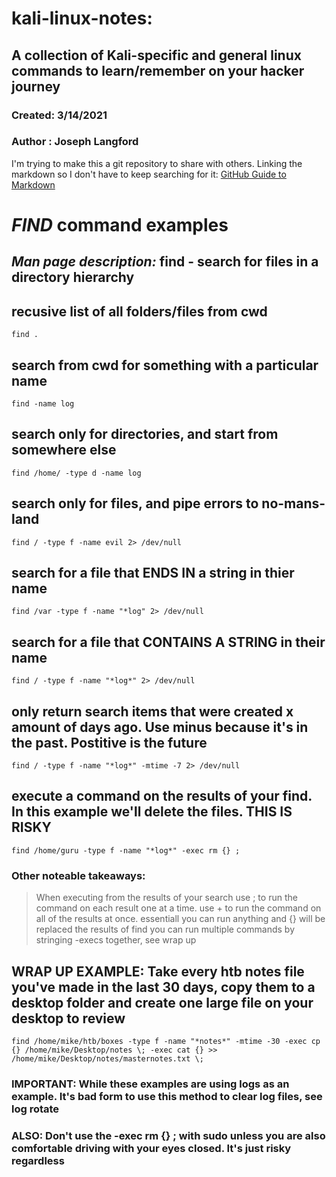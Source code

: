 # kali-linux-notes: 
## A collection of Kali-specific and general linux commands to learn/remember on your hacker journey

### Created: 3/14/2021
### Author : Joseph Langford

I'm trying to make this a git repository to share with others. Linking the markdown so I don't have to keep searching for it:
[GitHub Guide to Markdown](https://guides.github.com/features/mastering-markdown/)

# *FIND* command examples 

## *Man page description:* find - search for files in a directory hierarchy

## recusive list of all folders/files from cwd
	
	find . 

## search from cwd for something with a particular name
	
	find -name log

## search only for directories, and start from somewhere else
	
	find /home/ -type d -name log

## search only for files, and pipe errors to no-mans-land
	
	find / -type f -name evil 2> /dev/null

## search for a file that ENDS IN a string in thier name
	
	find /var -type f -name "*log" 2> /dev/null

## search for a file that CONTAINS A STRING in their name
	
	find / -type f -name "*log*" 2> /dev/null

## only return search items that were created x amount of days ago. Use minus because it's in the past. Postitive is the future
	
	find / -type f -name "*log*" -mtime -7 2> /dev/null

## execute a command on the results of your find. In this example we'll delete the files. THIS IS RISKY
	
	find /home/guru -type f -name "*log*" -exec rm {} ;

### Other noteable takeaways:
> When executing from the results of your search use ; to run the command on each result one at a time.
> use + to run the command on all of the results at once.
> essentiall you can run anything and {} will be replaced the results of find
> you can run multiple commands by stringing -execs together, see wrap up

## WRAP UP EXAMPLE: Take every htb notes file you've made in the last 30 days, copy them to a desktop folder and create one large file on your desktop to review
	
	find /home/mike/htb/boxes -type f -name "*notes*" -mtime -30 -exec cp {} /home/mike/Desktop/notes \; -exec cat {} >> /home/mike/Desktop/notes/masternotes.txt \;

### IMPORTANT: While these examples are using logs as an example. It's bad form to use this method to clear log files, see log rotate
### ALSO:      Don't use the -exec rm {} \; with sudo unless you are also comfortable driving with your eyes closed. It's just risky regardless
